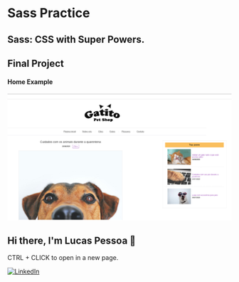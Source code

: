 # Sass Practice
## Sass: CSS with Super Powers.

## Final Project

#### Home Example

<img src="https://raw.githubusercontent.com/lucasdepessoa/sass-training/main/assets/img/home_example.png">



## Hi there, I'm Lucas Pessoa 👋

<p>CTRL + CLICK to open in a new page.</p>

[![LinkedIn](https://img.shields.io/static/v1?label=&message=LinkedIn&color=blue&style=flat-square&logo=LinkedIn)](https://linkedin.com/in/lucasdepessoa)
